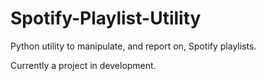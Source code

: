 # Spotify-Playlist-Utility
Python utility to manipulate, and report on, Spotify playlists.

Currently a project in development.